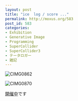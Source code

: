 ```yaml
---
layout: post
title: "ice  log / score ..."
permalink: http://moxus.org/583
post_id: 583
categories: 
- Exhibition
- Generative Image
- Programming
- SuperCollider
- SuperCollider3
- テータロガー
- 雑記
---
```


![CIMG0862](http://moxus.org/wp-content/uploads/2010/06/CIMG0862.JPG)

![CIMG0870](http://moxus.org/wp-content/uploads/2010/06/CIMG0870.JPG)

[開催中](http://moxus.org/?p=567)です